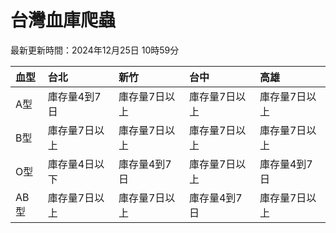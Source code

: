 # 台灣血庫爬蟲

最新更新時間：2024年12月25日 10時59分

| 血型   | 台北      | 新竹      | 台中      | 高雄      |
|:-----|:--------|:--------|:--------|:--------|
| A型   | 庫存量4到7日 | 庫存量7日以上 | 庫存量7日以上 | 庫存量7日以上 |
| B型   | 庫存量7日以上 | 庫存量7日以上 | 庫存量7日以上 | 庫存量7日以上 |
| O型   | 庫存量4日以下 | 庫存量4到7日 | 庫存量7日以上 | 庫存量4到7日 |
| AB型  | 庫存量7日以上 | 庫存量7日以上 | 庫存量4到7日 | 庫存量7日以上 |